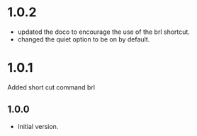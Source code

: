 # 1.0.2
- updated the doco to encourage the use of the brl shortcut.
- changed the quiet option to be on by default.

# 1.0.1
Added short cut command brl

## 1.0.0

- Initial version.
